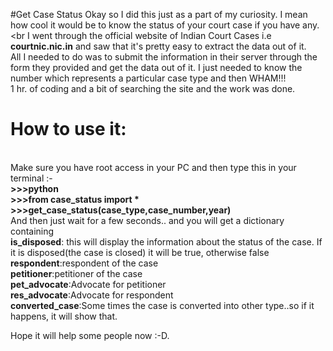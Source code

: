 #Get Case Status
Okay so I did this just as a part of my curiosity. I mean how cool it would be to know the status of your court case if you have any. <br
I went through the official website of Indian Court Cases i.e <b>courtnic.nic.in</b> and saw that it's pretty easy to extract the data out of it.<br>
All I needed to do was to submit the information in their server through the form they provided and get the data out of it.
I just needed to know the number which represents a particular case type and then WHAM!!!<br>
1 hr. of coding and a bit of searching the site and the work was done.

<h1>How to use it:</h1><br>
Make sure you have root access in your PC and then type this in your terminal :- <br>
<b>>>>python</b><br>
<b>>>>from case_status import *</b><br>
<b>>>>get_case_status(case_type,case_number,year)</b><br>
And then just wait for a few seconds.. and you will get a dictionary containing <br>
<b>is_disposed</b>: this will display the information about the status of the case. If it is disposed(the case is closed) it will be true, otherwise false<br>
<b>respondent</b>:respondent of the case<br>
<b>petitioner</b>:petitioner of the case<br>
<b>pet_advocate</b>:Advocate for petitioner<br>
<b>res_advocate</b>:Advocate for respondent<br>
<b>converted_case</b>:Some times the case is converted into other type..so if it happens, it will show that.<br>

Hope it will help some people now :-D.
